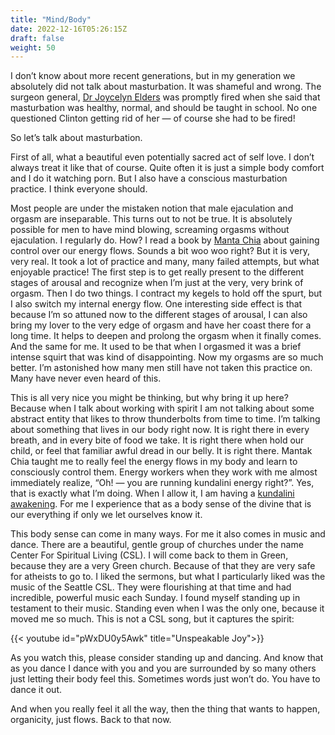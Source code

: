 ```yaml
---
title: "Mind/Body"
date: 2022-12-16T05:26:15Z
draft: false
weight: 50
---
```

I don’t know about more recent generations, but in my generation we absolutely did not talk about masturbation. It was shameful and wrong. The surgeon general, [Dr Joycelyn Elders][1] was promptly fired when she said that masturbation was healthy, normal, and should be taught in school. No one questioned Clinton getting rid of her — of course she had to be fired! 

So let’s talk about masturbation.

First of all, what a beautiful even potentially sacred act of self love. I don’t always treat it like that of course. Quite often it is just a simple body comfort and I do it watching porn. But I also have a conscious masturbation practice. I think everyone should. 

Most people are under the mistaken notion that male ejaculation and orgasm are inseparable. This turns out to not be true. It is absolutely possible for men to have mind blowing, screaming orgasms without ejaculation. I regularly do. How? I read a book by [Manta Chia][2] about gaining control over our energy flows. Sounds a bit woo woo right? But it is very, very real. It took a lot of practice and many, many failed attempts, but what enjoyable practice!  The first step is to get really present to the different stages of arousal and recognize when I’m just at the very, very brink of orgasm. Then I do two things. I contract my kegels to hold off the spurt, but I also switch my internal energy flow. One interesting side effect is that because I’m so attuned now to the different stages of arousal, I can also bring my lover to the very edge of orgasm and have her coast there for a long time. It helps to deepen and prolong the orgasm when it finally comes. And the same for me. It used to be that when I orgasmed it was a brief intense squirt that was kind of disappointing. Now my orgasms are so much better. I’m astonished how many men still have not taken this practice on. Many have never even heard of this.

This is all very nice you might be thinking, but why bring it up here? Because when I talk about working with spirit I am not talking about some abstract entity that likes to throw thunderbolts from time to time. I’m talking about something that lives in our body right now. It is right there in every breath, and in every bite of food we take. It is right there when hold our child, or feel that familiar awful dread in our belly. It is right there. Mantak Chia taught me to really feel the energy flows in my body and learn to consciously control them. Energy workers when they work with me almost immediately realize, “Oh! — you are running kundalini energy right?”. Yes, that is exactly what I’m doing. When I allow it, I am having a [kundalini awakening][3].  For me I experience that as a body sense of the divine that is our everything if only we let ourselves know it.

This body sense can come in many ways. For me it also comes in music and dance. There are a beautiful, gentle group of churches under the name Center For Spiritual Living (CSL). I will come back to them in Green, because they are a very Green church. Because of that they are very safe for atheists to go to. I liked the sermons, but what I particularly liked was the music of the Seattle CSL. They were flourishing at that time and had incredible, powerful music each Sunday. I found myself standing up in testament to their music. Standing even when I was the only one, because it moved me so much. This is not a CSL song, but it captures the spirit:  
  
{{< youtube id="pWxDU0y5Awk" title="Unspeakable Joy">}}

As you watch this, please consider standing up and dancing. And know that as you dance I dance with you and you are surrounded by so many others just letting their body feel this. Sometimes words just won’t do. You have to dance it out.

And when you really feel it all the way, then the thing that wants to happen, organicity, just flows. Back to that now.
 

[1]:	https://www.newsweek.com/remember-time-bill-clinton-fired-his-surgeon-general-encouraging-masturbation-423302
[2]:	https://www.harpercollins.com/products/the-multi-orgasmic-man-mantak-chiadouglas-abrams?variant=32117789425698
[3]:	https://www.yogajournal.com/yoga-101/types-of-yoga/kundalini/kundalini-awakening/